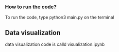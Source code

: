 ### How to run the code?
To run the code, type python3 main.py on the terminal

## Data visualization 
data visualization code is calld visualization.ipynb
